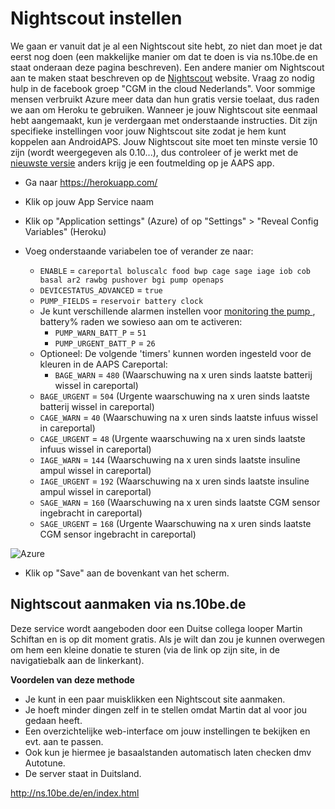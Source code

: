 # Nightscout instellen

We gaan er vanuit dat je al een Nightscout site hebt, zo niet dan moet je dat eerst nog doen (een makkelijke manier om dat te doen is via ns.10be.de en staat onderaan deze pagina beschreven). Een andere manier om Nightscout aan te maken staat beschreven op de [Nightscout](http://www.nightscout.info/wiki/welcome/set-up-nightscout-using-heroku) website. Vraag zo nodig hulp in de facebook groep "CGM in the cloud Nederlands". Voor sommige mensen verbruikt Azure meer data dan hun gratis versie toelaat, dus raden we aan om Heroku te gebruiken. Wanneer je jouw Nightscout site eenmaal hebt aangemaakt, kun je verdergaan met onderstaande instructies. Dit zijn specifieke instellingen voor jouw Nightscout site zodat je hem kunt koppelen aan AndroidAPS. Jouw Nightscout site moet ten minste versie 10 zijn (wordt weergegeven als 0.10...), dus controleer of je werkt met de [nieuwste versie](http://www.nightscout.info/wiki/welcome/how-to-update-to-latest-cgm-remote-monitor-aka-cookie) anders krijg je een foutmelding op je AAPS app.

* Ga naar https://herokuapp.com/

* Klik op jouw App Service naam

* Klik op "Application settings" (Azure) of op "Settings" > "Reveal Config Variables" (Heroku)

* Voeg onderstaande variabelen toe of verander ze naar:
  
  * `ENABLE` = `careportal boluscalc food bwp cage sage iage iob cob basal ar2 rawbg pushover bgi pump openaps`
  * `DEVICESTATUS_ADVANCED` = `true`
  * `PUMP_FIELDS` = `reservoir battery clock`
  * Je kunt verschillende alarmen instellen voor [monitoring the pump ](https://github.com/nightscout/cgm-remote-monitor#pump-pump-monitoring), battery% raden we sowieso aan om te activeren: 
    * `PUMP_WARN_BATT_P` = `51`
    * `PUMP_URGENT_BATT_P` = `26` 
  * Optioneel: De volgende 'timers' kunnen worden ingesteld voor de kleuren in de AAPS Careportal: 
    * `BAGE_WARN` = `480` (Waarschuwing na x uren sinds laatste batterij wissel in careportal)
  * `BAGE_URGENT` = `504` (Urgente waarschuwing na x uren sinds laatste batterij wissel in careportal)
  * `CAGE_WARN` = `40` (Waarschuwing na x uren sinds laatste infuus wissel in careportal)
  * `CAGE_URGENT` = `48` (Urgente waarschuwing na x uren sinds laatste infuus wissel in careportal)
  * `IAGE_WARN` = `144` (Waarschuwing na x uren sinds laatste insuline ampul wissel in careportal)
  * `IAGE_URGENT` = `192` (Waarschuwing na x uren sinds laatste insuline ampul wissel in careportal)
  * `SAGE_WARN` = `160` (Waarschuwing na x uren sinds laatste CGM sensor ingebracht in careportal)
  * `SAGE_URGENT` = `168` (Urgente Waarschuwing na x uren sinds laatste CGM sensor ingebracht in careportal)

![Azure](../../images/nightscout1.png)

* Klik op "Save" aan de bovenkant van het scherm.

## Nightscout aanmaken via ns.10be.de

Deze service wordt aangeboden door een Duitse collega looper Martin Schiftan en is op dit moment gratis. Als je wilt dan zou je kunnen overwegen om hem een kleine donatie te sturen (via de link op zijn site, in de navigatiebalk aan de linkerkant).

**Voordelen van deze methode**

* Je kunt in een paar muisklikken een Nightscout site aanmaken. 
* Je hoeft minder dingen zelf in te stellen omdat Martin dat al voor jou gedaan heeft.
* Een overzichtelijke web-interface om jouw instellingen te bekijken en evt. aan te passen. 
* Ook kun je hiermee je basaalstanden automatisch laten checken dmv Autotune. 
* De server staat in Duitsland.

<http://ns.10be.de/en/index.html>